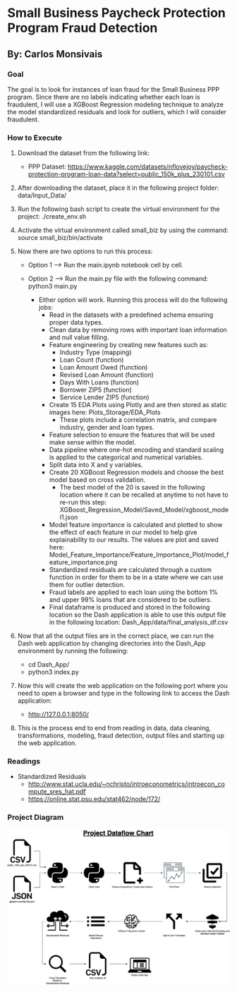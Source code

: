 # Small Business Paycheck Protection Program Fraud Detection
## By: Carlos Monsivais

### Goal
The goal is to look for instances of loan fraud for the Small Business PPP  program. Since there are no labels indicating
whether each loan is fraudulent, I will use a XGBoost Regression modeling technique to analyze the model standardized 
residuals and look for outliers, which I will consider fraudulent.

### How to Execute
1. Download the dataset from the following link:
    * PPP Dataset: https://www.kaggle.com/datasets/nflovejoy/paycheck-protection-program-loan-data?select=public_150k_plus_230101.csv

2. After downloading the dataset, place it in the following project folder: data/Input_Data/

3. Run the following bash script to create the virtual environment for the project: ./create_env.sh

4. Activate the virtual environment called small_biz by using the command: source small_biz/bin/activate

5. Now there are two options to run this process:
    * Option 1 --> Run the main.ipynb notebook cell by cell.
    * Option 2 --> Run the main.py file with the following command: python3 main.py
      
        * Either option will work. Running this process will do the following jobs:
            - Read in the datasets with a predefined schema ensuring proper data types.
            - Clean data by removing rows with important loan information and null value filling.
            - Feature engineering by creating new features such as: 
                - Industry Type (mapping)
                - Loan Count (function) 
                - Loan Amount Owed (function)
                - Revised Loan Amount (function) 
                - Days With Loans (function)
                - Borrower ZIP5 (function)
                - Service Lender ZIP5 (function)
            - Create 15 EDA Plots using Plotly and are then stored as static images here: Plots_Storage/EDA_Plots
                - These plots include a correlation matrix, and compare industry, gender and loan types.
            - Feature selection to ensure the features that will be used make sense within the model.
            - Data pipeline where one-hot encoding and standard scaling is applied to the categorical and numerical variables.
            - Split data into X and y variables.
            - Create 20 XGBoost Regression models and choose the best model based on cross validation.
                - The best model of the 20 is saved in the following location where it can be recalled at anytime to not have to re-run this step: XGBoost_Regression_Model/Saved_Model/xgboost_model1.json
            - Model feature importance is calculated and plotted to show the effect of each feature in our model to help give explainability to our results. The values are plot and saved here: Model_Feature_Importance/Feature_Importance_Plot/model_feature_importance.png
            - Standardized residuals are calculated through a custom function in order for them to be in a state where we can use them for outlier detection.
            - Fraud labels are applied to each loan using the bottom 1% and upper 99% loans that are considered to be outliers.
            - Final dataframe is produced and stored in the following location so the Dash application is able to use this output file in the following location: Dash_App/data/final_analysis_df.csv

6. Now that all the output files are in the correct place, we can run the Dash web application by changing directories into the Dash_App environment by running the following:
    * cd Dash_App/
    * python3 index.py

7. Now this will create the web application on the following port where you need to open a browser and type in the following link to access the Dash application:
    * http://127.0.0.1:8050/

8. This is the process end to end from reading in data, data cleaning, transformations, modeling, fraud detection, output files and starting up the web application.

### Readings
* Standardized Residuals
    * http://www.stat.ucla.edu/~nchristo/introeconometrics/introecon_compute_sres_hat.pdf
    * https://online.stat.psu.edu/stat462/node/172/

### Project Diagram
![Project Flow Diagram](Project_Diagram_Flow/PPP_Fraud_Detection.drawio.png)